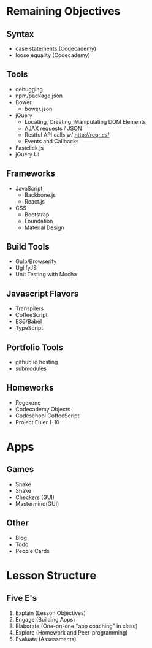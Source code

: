 # Remaining Objectives
## Syntax
* case statements (Codecademy)
* loose equality (Codecademy)

## Tools
* debugging
* npm/package.json
* Bower
  * bower.json
* jQuery
  * Locating, Creating, Manipulating DOM Elements
  * AJAX requests / JSON
   * Restful API calls w/ http://reqr.es/
  * Events and Callbacks
* Fastclick.js
* jQuery UI

## Frameworks
* JavaScript
  * Backbone.js
  * React.js
* CSS
  * Bootstrap
  * Foundation
  * Material Design

## Build Tools
* Gulp/Browserify
* UglifyJS
* Unit Testing with Mocha

## Javascript Flavors
* Transpilers
 * CoffeeScript
 * ES6/Babel
 * TypeScript

## Portfolio Tools
* github.io hosting
* submodules

## Homeworks
* Regexone
* Codecademy Objects
* Codeschool CoffeeScript
* Project Euler 1-10

# Apps
## Games
* Snake
* Snake
* Checkers (GUI)
* Mastermind(GUI)

## Other
* Blog
* Todo
* People Cards

# Lesson Structure
## Five E's
1. Explain (Lesson Objectives)
2. Engage (Building Apps)
3. Elaborate (One-on-one "app coaching" in class)
4. Explore (Homework and Peer-programming)
5. Evaluate (Assessments)
